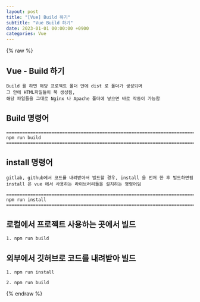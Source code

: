 ```yaml
---  
layout: post  
title: "[Vue] Build 하기"  
subtitle: "Vue Build 하기"  
date: 2023-01-01 00:00:00 +0900  
categories: Vue  
---  
```

{% raw %}  
## Vue - Build 하기  
	Build 를 하면 해당 프로젝트 폴더 안에 dist 로 폴더가 생성되며  
	그 안에 HTML파일들이 쭉 생성됨,  
	해당 파일들을 그대로 Nginx 나 Apache 폴더에 넣으면 바로 작동이 가능함  
  
## Build 명령어  
  
	=================================================================================================================  
	npm run build  
	=================================================================================================================  
  
## install 명령어  
  
	gitlab, github에서 코드를 내려받아서 빌드할 경우, install 을 먼저 한 후 빌드하면됨  
	install 은 vue 에서 사용하는 라이브러리들을 설치하는 명령어임  
  
	=================================================================================================================  
	npm run install  
	=================================================================================================================  
  
## 로컬에서 프로젝트 사용하는 곳에서 빌드  
  
	1. npm run build  
  
## 외부에서 깃허브로 코드를 내려받아 빌드  
  
	1. npm run install  
  
	2. npm run build  
  
{% endraw %}